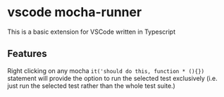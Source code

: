 # vscode mocha-runner

This is a basic extension for VSCode written in Typescript

## Features

Right clicking on any mocha `it('should do this, function * (){})` statement will provide the option to
run the selected test exclusively (i.e. just run the selected test rather than the whole test suite.)
